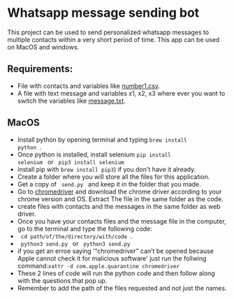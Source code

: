 # Whatsapp message sending bot
This project can be used to send personalized whatsapp messages to multiple contacts within a very short period of time. This app can be used on MacOS and windows.

## Requirements:
- File with contacts and variables like [number1.csv](https://github.com/pranv11/send-bulk-personalized-whatsapp/blob/main/number1.csv).
- A file with text message and variables x1, x2, x3 where ever you want to switch the variables like [message.txt](https://github.com/pranv11/send-bulk-personalized-whatsapp/blob/main/message.txt).

## MacOS
- Install python by opening terminal and typing <code>brew install python </code>.
- Once python is installed, install selenium <code>pip install selenium </code> or <code> pip3 install selenium </code> 
- install pip with <code>brew install pip3</code>) if you don't have it already.
- Create a folder where you will store all the files for this application.
- Get a copy of <code> send.py </code> and keep it in the folder that you made.
- Go to [chromedriver](https://chromedriver.chromium.org/downloads) and download the chrome driver according to your chrome version and OS. Extract The file in the same folder as the code.
- create files with contacts and the messages in the same folder as web driver.
- Once you have your contacts files and the message file in the computer, go to the terminal and type the following code:
- <code> cd path/of/the/directory/with/code </code>.
- <code> python3 send.py </code> or <code> python3 send.py </code>
- if you get an erroe saying '“chromedriver” can’t be opened because Apple cannot check it for malicious software' just run the follwing command:<code>xattr -d com.apple.quarantine chromedriver</code>
- These 2 lines of code will run the python code and then follow along with the questions that pop up.
- Remember to add the path of the files requested and not just the names.

